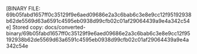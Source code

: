[BINARY FILE: 69b05fabd1657ff0c35129f9e6aed09686e2a3c6bab6c3e8e9cc12f95192938b62de5569d63a6591c4595eb0938d99cfb02c01af29064439a9e4a342c54e]
Stored copy: docs/converted-binary/69b05fabd1657ff0c35129f9e6aed09686e2a3c6bab6c3e8e9cc12f95192938b62de5569d63a6591c4595eb0938d99cfb02c01af29064439a9e4a342c54e
